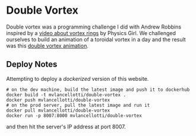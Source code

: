 # Double Vortex

Double vortex was a programming challenge I did with Andrew Robbins inspired by a [video about vortex rings](https://www.youtube.com/watch?v=72LWr7BU8Ao) by Physics Girl.  We challenged ourselves to build an animation of a toroidal vortex in a day and the result was this [double vortex animation](http://learnnation.org/double-vortex.html).



## Deploy Notes

Attempting to deploy a *dockerized* version of this website.

	# on the dev machine, build the latest image and push it to dockerhub
	docker build -t mvlancellotti/double-vortex .
	docker push mvlancellotti/double-vortex
	# on the prod server, pull the latest image and run it
	docker pull mvlancellotti/double-vortex
	docker run -p 8007:8000 mvlancellotti/double-vortex

and then hit the server's IP address at port 8007.

